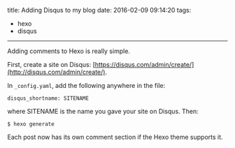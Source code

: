 title: Adding Disqus to my blog
date: 2016-02-09 09:14:20
tags:
- hexo
- disqus
---

Adding comments to Hexo is really simple.

First, create a site on Disqus: [https://disqus.com/admin/create/](http://disqus.com/admin/create/).

In `_config.yaml`, add the following anywhere in the file:

	disqus_shortname: SITENAME

where SITENAME is the name you gave your site on Disqus. Then:

	$ hexo generate

Each post now has its own comment section if the Hexo theme supports it.
